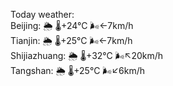 Today weather:  
Beijing: 🌦   🌡️+24°C 🌬️←7km/h  
Tianjin: 🌦   🌡️+25°C 🌬️←7km/h  
Shijiazhuang: 🌦   🌡️+32°C 🌬️↖20km/h  
Tangshan: 🌦   🌡️+25°C 🌬️↙6km/h  
